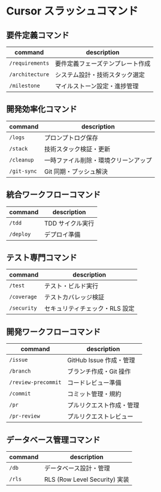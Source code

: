 # Cursor スラッシュコマンド

## 要件定義コマンド

| command         | description                      |
| --------------- | -------------------------------- |
| `/requirements` | 要件定義フェーズテンプレート作成 |
| `/architecture` | システム設計・技術スタック選定   |
| `/milestone`    | マイルストーン設定・進捗管理     |

## 開発効率化コマンド

| command     | description                          |
| ----------- | ------------------------------------ |
| `/logs`     | プロンプトログ保存                   |
| `/stack`    | 技術スタック検証・更新               |
| `/cleanup`  | 一時ファイル削除・環境クリーンアップ |
| `/git-sync` | Git 同期・プッシュ解決               |

## 統合ワークフローコマンド

| command   | description      |
| --------- | ---------------- |
| `/tdd`    | TDD サイクル実行 |
| `/deploy` | デプロイ準備     |

## テスト専門コマンド

| command     | description                    |
| ----------- | ------------------------------ |
| `/test`     | テスト・ビルド実行             |
| `/coverage` | テストカバレッジ検証           |
| `/security` | セキュリティチェック・RLS 設定 |

## 開発ワークフローコマンド

| command             | description              |
| ------------------- | ------------------------ |
| `/issue`            | GitHub Issue 作成・管理  |
| `/branch`           | ブランチ作成・Git 操作   |
| `/review-precommit` | コードレビュー準備       |
| `/commit`           | コミット管理・規約       |
| `/pr`               | プルリクエスト作成・管理 |
| `/pr-review`        | プルリクエストレビュー   |

## データベース管理コマンド

| command | description                   |
| ------- | ----------------------------- |
| `/db`   | データベース設計・管理        |
| `/rls`  | RLS (Row Level Security) 実装 |
